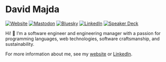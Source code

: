 # David Majda

[![Website](https://img.shields.io/badge/Website-262626?style=for-the-badge)][website]
[![Mastodon](https://img.shields.io/badge/Mastodon-6364FF?style=for-the-badge&logo=mastodon&logoColor=%23FFFFFF)][mastodon]
[![Bluesky](https://img.shields.io/badge/Bluesky-1185FE?style=for-the-badge&logo=bluesky&logoColor=%23FFFFFF)][bluesky]
[![LinkedIn](https://img.shields.io/badge/LinkedIn-0A66C2?style=for-the-badge&logo=linkedin&logoColor=%23FFFFFF)][linkedin]
[![Speaker Deck](https://img.shields.io/badge/Speaker%20Deck-009287?style=for-the-badge&logo=speaker-deck&logoColor=%23FFFFFF)][speaker-deck]

Hi! 👋 I’m a software engineer and engineering manager with a passion for
programming languages, web technologies, software craftsmanship, and
sustainability.

For more information about me, see my [website][website] or
[LinkedIn][linkedin].

[website]: https://majda.cz/
[mastodon]: https://mastodon.social/@dmajda
[bluesky]: https://bsky.app/profile/majda.cz
[linkedin]: https://www.linkedin.com/in/dmajda/
[speaker-deck]: https://speakerdeck.com/dmajda
